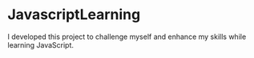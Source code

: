 # JavascriptLearning
I developed this project to challenge myself and enhance my skills while learning JavaScript.
